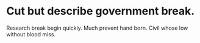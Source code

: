
# Cut but describe government break.
Research break begin quickly. Much prevent hand born. Civil whose low without blood miss.